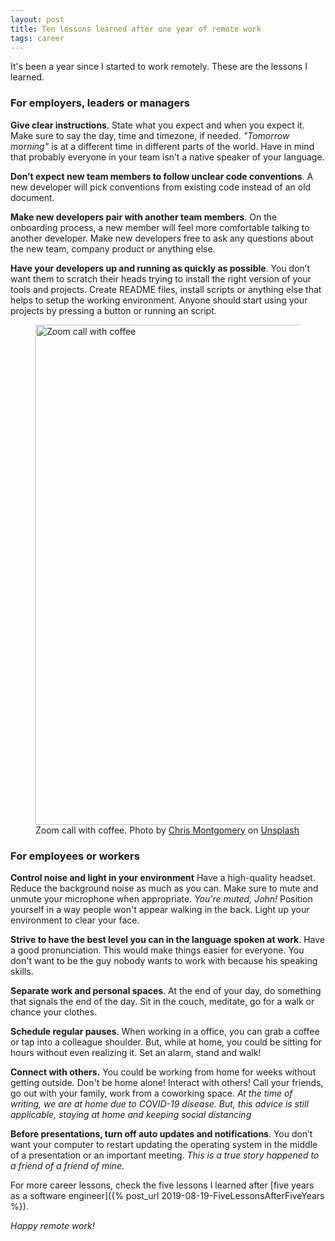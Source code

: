 ```yaml
---
layout: post
title: Ten lessons learned after one year of remote work
tags: career
---
```


It's been a year since I started to work remotely. These are the lessons I learned.

### For employers, leaders or managers

**Give clear instructions**. State what you expect and when you expect it. Make sure to say the day, time and timezone, if needed. _"Tomorrow morning"_ is at a different time in different parts of the world. Have in mind that probably everyone in your team isn’t a native speaker of your language. 

**Don’t expect new team members to follow unclear code conventions**. A new developer will pick conventions from existing code instead of an old document.

**Make new developers pair with another team members**. On the onboarding process, a new member will feel more comfortable talking to another developer. Make new developers free to ask any questions about the new team, company product or anything else.

**Have your developers up and running as quickly as possible**. You don’t want them to scratch their heads trying to install the right version of your tools and projects. Create README files, install scripts or anything else that helps to setup the working environment. Anyone should start using your projects by pressing a button or running an script.

<figure>
<img src="https://images.unsplash.com/photo-1588196749597-9ff075ee6b5b?ixlib=rb-1.2.1&q=80&fm=jpg&crop=entropy&cs=tinysrgb&w=800&h=400&fit=crop&ixid=eyJhcHBfaWQiOjF9" alt="Zoom call with coffee" width="800">
<figcaption>Zoom call with coffee. <span>Photo by <a href="https://unsplash.com/@cwmonty?utm_source=unsplash&amp;utm_medium=referral&amp;utm_content=creditCopyText">Chris Montgomery</a> on <a href="https://unsplash.com/?utm_source=unsplash&amp;utm_medium=referral&amp;utm_content=creditCopyText">Unsplash</a></span>
</figcaption>
</figure>

### For employees or workers

**Control noise and light in your environment** Have a high-quality headset. Reduce the background noise as much as you can. Make sure to mute and unmute your microphone when appropriate. _You're muted, John!_ Position yourself in a way people won't appear walking in the back. Light up your environment to clear your face.

**Strive to have the best level you can in the language spoken at work**. Have a good pronunciation. This would make things easier for everyone. You don't want to be the guy nobody wants to work with because his speaking skills.

**Separate work and personal spaces**. At the end of your day, do something that signals the end of the day. Sit in the couch, meditate, go for a walk or chance your clothes.

**Schedule regular pauses**. When working in a office, you can grab a coffee or tap into a colleague shoulder. But, while at home, you could be sitting for hours without even realizing it. Set an alarm, stand and walk!

**Connect with others.** You could be working from home for weeks without getting outside. Don't be home alone! Interact with others! Call your friends, go out with your family, work from a coworking space. _At the time of writing, we are at home due to COVID-19 disease. But, this advice is still applicable, staying at home and keeping social distancing_

**Before presentations, turn off auto updates and notifications**. You don’t want your computer to restart updating the operating system in the middle of a presentation or an important meeting. _This is a true story happened to a friend of a friend of mine._

For more career lessons, check the five lessons I learned after [five years as a software engineer]({% post_url 2019-08-19-FiveLessonsAfterFiveYears %}).

_Happy remote work!_
